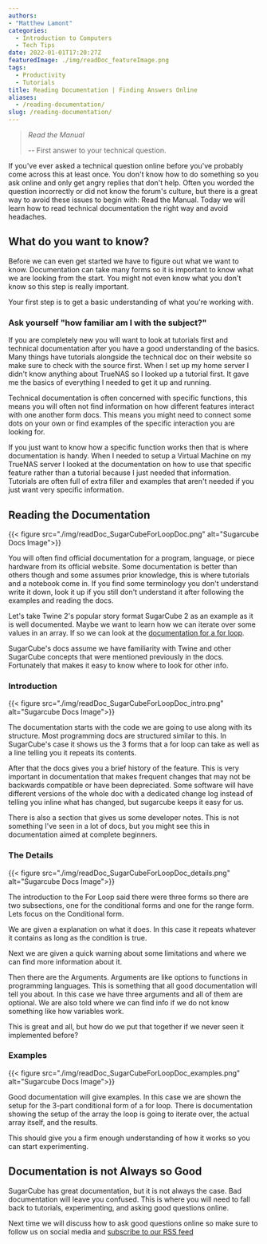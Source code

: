 ```yaml
---
authors: 
- "Matthew Lamont"
categories:
  - Introduction to Computers
  - Tech Tips
date: 2022-01-01T17:20:27Z
featuredImage: ./img/readDoc_featureImage.png
tags:
  - Productivity
  - Tutorials
title: Reading Documentation | Finding Answers Online
aliases:
  - /reading-documentation/
slug: /reading-documentation/
---
```


> _Read the Manual_
>
> -- First answer to your technical question.

If you've ever asked a technical question online before you've probably come across this at least once. You don't know how to do something so you ask online and only get angry replies that don't help. Often you worded the question incorrectly or did not know the forum's culture, but there is a great way to avoid these issues to begin with: Read the Manual. Today we will learn how to read technical documentation the right way and avoid headaches.

## What do you want to know?

Before we can even get started we have to figure out what we want to know. Documentation can take many forms so it is important to know what we are looking from the start. You might not even know what you don't know so this step is really important.

Your first step is to get a basic understanding of what you're working with.

### Ask yourself "how familiar am I with the subject?"

If you are completely new you will want to look at tutorials first and technical documentation after you have a good understanding of the basics. Many things have tutorials alongside the technical doc on their website so make sure to check with the source first. When I set up my home server I didn't know anything about TrueNAS so I looked up a tutorial first. It gave me the basics of everything I needed to get it up and running.

Technical documentation is often concerned with specific functions, this means you will often not find information on how different features interact with one another form docs. This means you might need to connect some dots on your own or find examples of the specific interaction you are looking for. 

If you just want to know how a specific function works then that is where documentation is handy. When I needed to setup a Virtual Machine on my TrueNAS server I looked at the documentation on how to use that specific feature rather than a tutorial because I just needed that information. Tutorials are often full of extra filler and examples that aren't needed if you just want very specific information.

## Reading the Documentation

{{< figure src="./img/readDoc_SugarCubeForLoopDoc.png" alt="Sugarcube Docs Image">}}

You will often find official documentation for a program, language, or piece hardware from its official website. Some documentation is better than others though and some assumes prior knowledge, this is where tutorials and a notebook come in. If you find some terminology you don't understand write it down, look it up if you still don't understand it after following the examples and reading the docs.



Let's take Twine 2's popular story format SugarCube 2 as an example as it is well documented. Maybe we want to learn how we can iterate over some values in an array. If so we can look at the [documentation for a for loop](http://www.motoslave.net/sugarcube/2/docs/#macros-macro-for).

SugarCube's docs assume we have familiarity with Twine and other SugarCube concepts that were mentioned previously in the docs. Fortunately that makes it easy to know where to look for other info.

### Introduction

{{< figure src="./img/readDoc_SugarCubeForLoopDoc_intro.png" alt="Sugarcube Docs Image">}}

The documentation starts with the code we are going to use along with its structure. Most programming docs are structured similar to this. In SugarCube's case it shows us the 3 forms that a for loop can take as well as a line telling you it repeats its contents.

After that the docs gives you a brief history of the feature. This is very important in documentation that makes frequent changes that may not be backwards compatible or have been depreciated. Some software will have different versions of the whole doc with a dedicated change log instead of telling you inline what has changed, but sugarcube keeps it easy for us.

There is also a section that gives us some developer notes. This is not something I've seen in a lot of docs, but you might see this in documentation aimed at complete beginners.

### The Details

{{< figure src="./img/readDoc_SugarCubeForLoopDoc_details.png" alt="Sugarcube Docs Image">}}

The introduction to the For Loop said there were three forms so there are two subsections, one for the conditional forms and one for the range form. Lets focus on the Conditional form.

We are given a explanation on what it does. In this case it repeats whatever it contains as long as the condition is true.

Next we are given a quick warning about some limitations and where we can find more information about it.

Then there are the Arguments. Arguments are like options to functions in programming languages. This is something that all good documentation will tell you about. In this case we have three arguments and all of them are optional. We are also told where we can find info if we do not know something like how variables work.

This is great and all, but how do we put that together if we never seen it implemented before?

### Examples

{{< figure src="./img/readDoc_SugarCubeForLoopDoc_examples.png" alt="Sugarcube Docs Image">}}

Good documentation will give examples. In this case we are shown the setup for the 3-part conditional form of a for loop. There is documentation showing the setup of the array the loop is going to iterate over, the actual array itself, and the results.

This should give you a firm enough understanding of how it works so you can start experimenting. 

## Documentation is not Always so Good

SugarCube has great documentation, but it is not always the case. Bad documentation will leave you confused. This is where you will need to fall back to tutorials, experimenting, and asking good questions online. 

Next time we will discuss how to ask good questions online so make sure to follow us on social media and [subscribe to our RSS feed](https://www.blog.mattlamont.com/rss-our-information-diet/)
